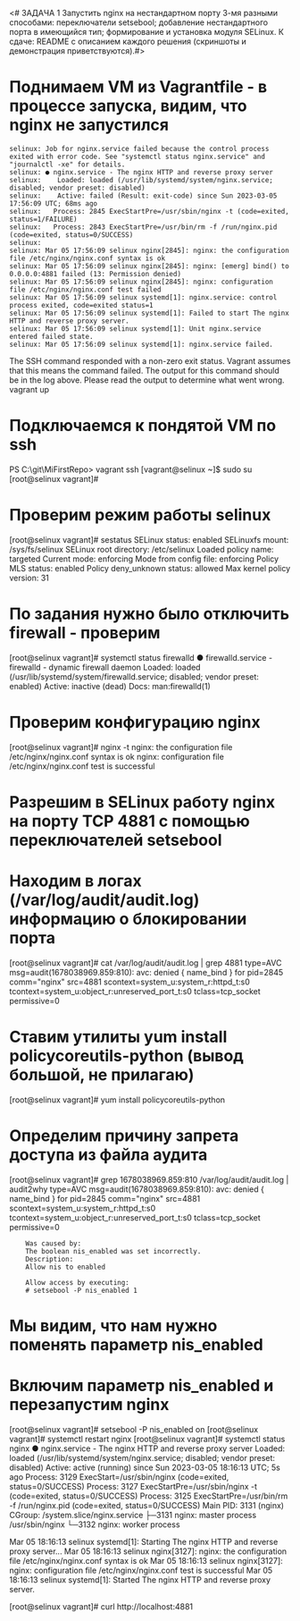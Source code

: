 <# ЗАДАЧА 1
Запустить nginx на нестандартном порту 3-мя разными способами:
переключатели setsebool;
добавление нестандартного порта в имеющийся тип;
формирование и установка модуля SELinux.
К сдаче:
README с описанием каждого решения (скриншоты и демонстрация приветствуются).#>
# Поднимаем VM из Vagrantfile - в процессе запуска, видим, что nginx не запустился 
    selinux: Job for nginx.service failed because the control process exited with error code. See "systemctl status nginx.service" and "journalctl -xe" for details.
    selinux: ● nginx.service - The nginx HTTP and reverse proxy server
    selinux:    Loaded: loaded (/usr/lib/systemd/system/nginx.service; disabled; vendor preset: disabled)
    selinux:    Active: failed (Result: exit-code) since Sun 2023-03-05 17:56:09 UTC; 68ms ago
    selinux:   Process: 2845 ExecStartPre=/usr/sbin/nginx -t (code=exited, status=1/FAILURE)
    selinux:   Process: 2843 ExecStartPre=/usr/bin/rm -f /run/nginx.pid (code=exited, status=0/SUCCESS)
    selinux: 
    selinux: Mar 05 17:56:09 selinux nginx[2845]: nginx: the configuration file /etc/nginx/nginx.conf syntax is ok
    selinux: Mar 05 17:56:09 selinux nginx[2845]: nginx: [emerg] bind() to 0.0.0.0:4881 failed (13: Permission denied)
    selinux: Mar 05 17:56:09 selinux nginx[2845]: nginx: configuration file /etc/nginx/nginx.conf test failed
    selinux: Mar 05 17:56:09 selinux systemd[1]: nginx.service: control process exited, code=exited status=1
    selinux: Mar 05 17:56:09 selinux systemd[1]: Failed to start The nginx HTTP and reverse proxy server.
    selinux: Mar 05 17:56:09 selinux systemd[1]: Unit nginx.service entered failed state.
    selinux: Mar 05 17:56:09 selinux systemd[1]: nginx.service failed.
The SSH command responded with a non-zero exit status. Vagrant
assumes that this means the command failed. The output for this command
should be in the log above. Please read the output to determine what
went wrong.
vagrant up
# Подключаемся к пондятой VM по ssh
PS C:\git\MiFirstRepo> vagrant ssh
[vagrant@selinux ~]$ sudo su
[root@selinux vagrant]# 
# Проверим режим работы selinux
[root@selinux vagrant]# sestatus
SELinux status:                 enabled
SELinuxfs mount:                /sys/fs/selinux
SELinux root directory:         /etc/selinux
Loaded policy name:             targeted
Current mode:                   enforcing
Mode from config file:          enforcing
Policy MLS status:              enabled
Policy deny_unknown status:     allowed
Max kernel policy version:      31

# По задания нужно было отключить firewall - проверим
[root@selinux vagrant]# systemctl status firewalld
● firewalld.service - firewalld - dynamic firewall daemon
   Loaded: loaded (/usr/lib/systemd/system/firewalld.service; disabled; vendor preset: enabled)
   Active: inactive (dead)
     Docs: man:firewalld(1)

# Проверим конфигурацию nginx

[root@selinux vagrant]# nginx -t
nginx: the configuration file /etc/nginx/nginx.conf syntax is ok
nginx: configuration file /etc/nginx/nginx.conf test is successful

# Разрешим в SELinux работу nginx на порту TCP 4881 c помощью переключателей setsebool
# Находим в логах (/var/log/audit/audit.log) информацию о блокировании порта
[root@selinux vagrant]# cat /var/log/audit/audit.log | grep 4881
type=AVC msg=audit(1678038969.859:810): avc:  denied  { name_bind } for  pid=2845 comm="nginx" src=4881 scontext=system_u:system_r:httpd_t:s0 tcontext=system_u:object_r:unreserved_port_t:s0 tclass=tcp_socket permissive=0
# Ставим утилиты yum install policycoreutils-python (вывод большой, не прилагаю)
[root@selinux vagrant]# yum install policycoreutils-python
# Определим причину запрета доступа из файла аудита 
[root@selinux vagrant]# grep 1678038969.859:810  /var/log/audit/audit.log | audit2why
type=AVC msg=audit(1678038969.859:810): avc:  denied  { name_bind } for  pid=2845 comm="nginx" src=4881 scontext=system_u:system_r:httpd_t:s0 tcontext=system_u:object_r:unreserved_port_t:s0 tclass=tcp_socket permissive=0

        Was caused by:
        The boolean nis_enabled was set incorrectly.
        Description:
        Allow nis to enabled

        Allow access by executing:
        # setsebool -P nis_enabled 1

# Мы видим, что нам нужно поменять параметр nis_enabled
# Включим параметр nis_enabled и перезапустим nginx
[root@selinux vagrant]# setsebool -P nis_enabled on
[root@selinux vagrant]# systemctl restart nginx
[root@selinux vagrant]# systemctl status nginx
● nginx.service - The nginx HTTP and reverse proxy server
   Loaded: loaded (/usr/lib/systemd/system/nginx.service; disabled; vendor preset: disabled)
   Active: active (running) since Sun 2023-03-05 18:16:13 UTC; 5s ago
  Process: 3129 ExecStart=/usr/sbin/nginx (code=exited, status=0/SUCCESS)
  Process: 3127 ExecStartPre=/usr/sbin/nginx -t (code=exited, status=0/SUCCESS)
  Process: 3125 ExecStartPre=/usr/bin/rm -f /run/nginx.pid (code=exited, status=0/SUCCESS)
 Main PID: 3131 (nginx)
   CGroup: /system.slice/nginx.service
           ├─3131 nginx: master process /usr/sbin/nginx
           └─3132 nginx: worker process

Mar 05 18:16:13 selinux systemd[1]: Starting The nginx HTTP and reverse proxy server...
Mar 05 18:16:13 selinux nginx[3127]: nginx: the configuration file /etc/nginx/nginx.conf syntax is ok
Mar 05 18:16:13 selinux nginx[3127]: nginx: configuration file /etc/nginx/nginx.conf test is successful
Mar 05 18:16:13 selinux systemd[1]: Started The nginx HTTP and reverse proxy server.

[root@selinux vagrant]# curl http://localhost:4881
<!DOCTYPE HTML PUBLIC "-//W3C//DTD HTML 4.01 Transitional//EN">
<html>
<head>
  <title>Welcome to CentOS</title>
  <style rel="stylesheet" type="text/css">
    #Вывод кода большой - приложил только кусок

# Проверим статус параметра nis_enabled
[root@selinux vagrant]# getsebool -a | grep nis_enabled
nis_enabled --> on

# Вернём запрет работы nginx на порту 4881 обратно и перезапустим nginx (не запустится)
[root@selinux vagrant]# setsebool -P nis_enabled off
[root@selinux vagrant]# systemctl restart nginx
Job for nginx.service failed because the control process exited with error code. See "systemctl status nginx.service" and "journalctl -xe" for details.

# Теперь разрешим в SELinux работу nginx на порту TCP 4881 c помощью добавления нестандартного порта в имеющийся тип
[root@selinux vagrant]# semanage port -l | grep http
http_cache_port_t              tcp      8080, 8118, 8123, 10001-10010
http_cache_port_t              udp      3130
http_port_t                    tcp      80, 81, 443, 488, 8008, 8009, 8443, 9000
pegasus_http_port_t            tcp      5988
pegasus_https_port_t           tcp      5989

# Добавим порт в тип http_port_t (-a - добавить (add), -t (type) - тип, -p - протокол (protocol))
[root@selinux vagrant]# semanage port -a -t http_port_t -p tcp 4881
[root@selinux vagrant]# semanage port -l | grep  http_port_t
http_port_t                    tcp      4881, 80, 81, 443, 488, 8008, 8009, 8443, 9000
pegasus_http_port_t            tcp      5988

# Перезапустим nginx и проверим его работу
[root@selinux vagrant]# systemctl restart nginx
[root@selinux vagrant]# systemctl status nginx
● nginx.service - The nginx HTTP and reverse proxy server
   Loaded: loaded (/usr/lib/systemd/system/nginx.service; disabled; vendor preset: disabled)
   Active: active (running) since Sun 2023-03-05 18:25:39 UTC; 7s ago
  Process: 3181 ExecStart=/usr/sbin/nginx (code=exited, status=0/SUCCESS)
  Process: 3179 ExecStartPre=/usr/sbin/nginx -t (code=exited, status=0/SUCCESS)
  Process: 3177 ExecStartPre=/usr/bin/rm -f /run/nginx.pid (code=exited, status=0/SUCCESS)
 Main PID: 3183 (nginx)
   CGroup: /system.slice/nginx.service
           ├─3183 nginx: master process /usr/sbin/nginx
           └─3184 nginx: worker process

Mar 05 18:25:38 selinux systemd[1]: Starting The nginx HTTP and reverse proxy server...
Mar 05 18:25:38 selinux nginx[3179]: nginx: the configuration file /etc/nginx/nginx.conf syntax is ok
Mar 05 18:25:38 selinux nginx[3179]: nginx: configuration file /etc/nginx/nginx.conf test is successful
Mar 05 18:25:39 selinux systemd[1]: Started The nginx HTTP and reverse proxy server.

# Удалим порт из списка разрешёных (параметр -d - delete)
[root@selinux vagrant]# semanage port -d -t http_port_t -p tcp 4881
[root@selinux vagrant]#
[root@selinux vagrant]# systemctl restart nginx
Job for nginx.service failed because the control process exited with error code. See "systemctl status nginx.service" and "journalctl -xe" for details.

# Разрешим в SELinux работу nginx на порту TCP 4881 c помощью формирования и установки модуля SELinux
# Для начала проверим лог
[root@selinux vagrant]# grep nginx /var/log/audit/audit.log
type=SYSCALL msg=audit(1678040869.236:890): arch=c000003e syscall=49 success=no exit=-13 a0=6 a1=557a0201d878 a2=10 a3=7ffe45738f30 items=0 ppid=1 pid=3201 auid=4294967295 uid=0 gid=0 euid=0 suid=0 fsuid=0 egid=0 sgid=0 fsgid=0 tty=(none) ses=4294967295 comm="nginx" exe="/usr/sbin/nginx" subj=system_u:system_r:httpd_t:s0 key=(null)
type=SERVICE_START msg=audit(1678040869.243:891): pid=1 uid=0 auid=4294967295 ses=4294967295 subj=system_u:system_r:init_t:s0 msg='unit=nginx comm="systemd" exe="/usr/lib/systemd/systemd" hostname=? addr=? terminal=? res=failed'

# Воспользуемся утилитой audit2allow для того, чтобы на основе логов SELinux сделать модуль, разрешающий 
# работу nginx на нестандартном порту
[root@selinux vagrant]# grep nginx /var/log/audit/audit.log | audit2allow -M nginx
******************** IMPORTANT ***********************
To make this policy package active, execute:

semodule -i nginx.pp

# Audit2allow сформировал модуль, и сообщил нам команду, 
# с помощью которой можно применить данный модуль: semodule -i nginx.pp

[root@selinux vagrant]# semodule -i nginx.pp
[root@selinux vagrant]# 
[root@selinux vagrant]# systemctl start nginx
[root@selinux vagrant]# systemctl status nginx
● nginx.service - The nginx HTTP and reverse proxy server
   Loaded: loaded (/usr/lib/systemd/system/nginx.service; disabled; vendor preset: disabled)
   Active: active (running) since Sun 2023-03-05 18:34:19 UTC; 6s ago
  Process: 3229 ExecStart=/usr/sbin/nginx (code=exited, status=0/SUCCESS)
  Process: 3227 ExecStartPre=/usr/sbin/nginx -t (code=exited, status=0/SUCCESS)
  Process: 3225 ExecStartPre=/usr/bin/rm -f /run/nginx.pid (code=exited, status=0/SUCCESS)
 Main PID: 3231 (nginx)
   CGroup: /system.slice/nginx.service
           ├─3231 nginx: master process /usr/sbin/nginx
           └─3232 nginx: worker process

Mar 05 18:34:19 selinux systemd[1]: Starting The nginx HTTP and reverse proxy server...
Mar 05 18:34:19 selinux nginx[3227]: nginx: the configuration file /etc/nginx/nginx.conf syntax is ok
Mar 05 18:34:19 selinux nginx[3227]: nginx: configuration file /etc/nginx/nginx.conf test is successful
Mar 05 18:34:19 selinux systemd[1]: Started The nginx HTTP and reverse proxy server.

# Посмотрим имеющиеся модули (их много вывод не приводил)
[root@selinux vagrant]# semodule -l
[root@selinux vagrant]# semodule -l | grep nginx
nginx   1.0

# Удалим созданный модуль (-r - remove - удалить)
[root@selinux vagrant]# semodule -r nginx
libsemanage.semanage_direct_remove_key: Removing last nginx module (no other nginx module exists at another priority).
[root@selinux vagrant]# semodule -l | grep nginx

<# ЗАДАЧА 2
Обеспечить работоспособность приложения при включенном selinux.
развернуть приложенный стенд https://github.com/mbfx/otus-linux-adm/tree/master/selinux_dns_problems;
выяснить причину неработоспособности механизма обновления зоны (см. README);
предложить решение (или решения) для данной проблемы;
выбрать одно из решений для реализации, предварительно обосновав выбор;
реализовать выбранное решение и продемонстрировать его работоспособность.
К сдаче:
README с анализом причины неработоспособности, возможными способами решения и обоснованием выбора одного из них;
исправленный стенд или демонстрация работоспособной системы скриншотами и описанием.#>

PS C:\> mkdir "homework_selinux"
PS C:\> cd homework_selinux
PS C:\homework_selinux> git clone https://github.com/mbfx/otus-linux-adm.git
Cloning into 'otus-linux-adm'...
remote: Enumerating objects: 558, done.
remote: Counting objects: 100% (456/456), done.
remote: Compressing objects: 100% (303/303), done.
Receiving objects: 100% (558/558), 1.38 MiB | 2.09 MiB/s, done.ed 102 eceiving objects:  88% (492/558), 1.08 MiB | 2.12 MiB/s   
Resolving deltas:  34% (48/140)


    Каталог: C:\homework_selinux


Mode                 LastWriteTime         Length Name
----                 -------------         ------ ----
d-----        05.03.2023     21:42                otus-linux-adm


PS C:\homework_selinux> cd otus-linux-adm 
PS C:\homework_selinux\otus-linux-adm> vagrant init
PS C:\homework_selinux\otus-linux-adm> vagrant up
PS C:\homework_selinux\otus-linux-adm> vagrant status
Current machine states:
ns01                      running (virtualbox)
client                    running (virtualbox)

<# На самом деле на данном этапе машины из Vagrantfile развёртывал поочерёдно
+ ansible не работает, как сервер из под windows.
Сделал через wsl, подключив ubuntu wsl к поднятым vm через мост
В ubuntu wsl настроил ansible и с помощью playbook из https://github.com/mbfx/otus-linux-adm/tree/master/selinux_dns_problemsнастроил хосты для лабы #>

# Подулючаемся к клиенту и пробуем удалённо изменить данные в зоне dns ddns.lab
[root@client vagrant]# nsupdate -k /etc/named.zonetransfer.key
> server 192.168.50.10
> zone ddns.lab
> update add www.ddns.lab. 60 A 192.168.50.15
> send
update failed: SERVFAIL
> quit
# Получаем ошибку update failed: SERVFAIL
# На клиенте ошибок нет
[root@client vagrant]# cat /var/log/audit/audit.log | audit2why
[root@client vagrant]# 
# Идём на сервер
[root@ns01 vagrant]# cat /var/log/audit/audit.log | audit2why
type=AVC msg=audit(1678127747.047:2032): avc:  denied  { create } for  pid=4535 comm="isc-worker0000" name="named.ddns.lab.view1.jnl" scontext=system_u:system_r:named_t:s0 tcontext=system_u:object_r:etc_t:s0 tclass=file permissive=0

        Was caused by:
                Missing type enforcement (TE) allow rule.

                You can use audit2allow to generate a loadable module to allow this access.
# В логах мы видим, что ошибка в контексте безопасности. Вместо типа named_t используется тип etc_t
# Проверим данную проблему в каталоге /etc/named
[root@ns01 vagrant]# ls -laZ /etc/named
drw-rwx---. root named system_u:object_r:etc_t:s0       .
drwxr-xr-x. root root  system_u:object_r:etc_t:s0       ..
drw-rwx---. root named unconfined_u:object_r:etc_t:s0   dynamic
-rw-rw----. root named system_u:object_r:etc_t:s0       named.50.168.192.rev
-rw-rw----. root named system_u:object_r:etc_t:s0       named.dns.lab
-rw-rw----. root named system_u:object_r:etc_t:s0       named.dns.lab.view1
-rw-rw----. root named system_u:object_r:etc_t:s0       named.newdns.lab

# Тут мы также видим, что контекст безопасности неправильный. Проблема заключается в том, что конфигурационные # файлы лежат в другом каталоге.
# Посмотрим, где должны лежать, что бы политики применялись
[root@ns01 vagrant]# sudo semanage fcontext -l | grep named 
# Вывод достаточно большой - не прикладывал

# Изменим тип контекста безопасности для каталога /etc/named:
[root@ns01 vagrant]# sudo chcon -R -t named_zone_t /etc/named
[root@ns01 vagrant]# ls -laZ /etc/named
drw-rwx---. root named system_u:object_r:named_zone_t:s0 .
drwxr-xr-x. root root  system_u:object_r:etc_t:s0       ..
drw-rwx---. root named unconfined_u:object_r:named_zone_t:s0 dynamic
-rw-rw----. root named system_u:object_r:named_zone_t:s0 named.50.168.192.rev
-rw-rw----. root named system_u:object_r:named_zone_t:s0 named.dns.lab
-rw-rw----. root named system_u:object_r:named_zone_t:s0 named.dns.lab.view1
-rw-rw----. root named system_u:object_r:named_zone_t:s0 named.newdns.lab

# Снова пробуем внести изменения с клиента
[root@client vagrant]# nsupdate -k /etc/named.zonetransfer.key                                                                  
> server 192.168.50.10
> zone ddns.lab
> update add www.ddns.lab. 60 A 192.168.50.15
> send
> quit 
# Ошибки нет
# Проверим работу
[root@ns01 vagrant]# dig www.ddns.lab
; <<>> DiG 9.11.4-P2-RedHat-9.11.4-26.P2.el7_9.7 <<>> www.ddns.lab
;; global options: +cmd
;; Got answer:
;; ->>HEADER<<- opcode: QUERY, status: NOERROR, id: 52762
;; flags: qr aa rd ra; QUERY: 1, ANSWER: 1, AUTHORITY: 1, ADDITIONAL: 2

;; OPT PSEUDOSECTION:
; EDNS: version: 0, flags:; udp: 4096
;; QUESTION SECTION:
;www.ddns.lab.          IN  A

;; ANSWER SECTION:
www.ddns.lab.       60  IN  A   192.168.50.15

;; AUTHORITY SECTION:
ddns.lab.       3600    IN  NS  ns01.dns.lab.

;; ADDITIONAL SECTION:
ns01.dns.lab.       3600    IN  A   192.168.50.10

;; Query time: 1 msec
;; SERVER: 192.168.50.10#53(192.168.50.10)
;; WHEN: Thu Nov 18 10:34:41 UTC 2021
;; MSG SIZE  rcvd: 96
[root@ns01 vagrant]#

# После перезагрузки так же всё ок
[root@ns01 vagrant]# dig @192.168.50.10 www.ddns.lab
; <<>> DiG 9.11.4-P2-RedHat-9.11.4-26.P2.el7_9.7 <<>> @192.168.50.10 www.ddns.lab
; (1 server found)
;; global options: +cmd
;; Got answer:
;; ->>HEADER<<- opcode: QUERY, status: NOERROR, id: 52392
;; flags: qr aa rd ra; QUERY: 1, ANSWER: 1, AUTHORITY: 1, ADDITIONAL: 2


;; OPT PSEUDOSECTION:
; EDNS: version: 0, flags:; udp: 4096
;; QUESTION SECTION:
;www.ddns.lab.          IN  A


;; ANSWER SECTION:
www.ddns.lab.       60  IN  A   192.168.50.15


;; AUTHORITY SECTION:
ddns.lab.       3600    IN  NS  ns01.dns.lab.


;; ADDITIONAL SECTION:
ns01.dns.lab.       3600    IN  A   192.168.50.10


;; Query time: 2 msec
;; SERVER: 192.168.50.10#53(192.168.50.10)
;; WHEN: Thu Nov 18 15:49:07 UTC 2021
;; MSG SIZE  rcvd: 96



